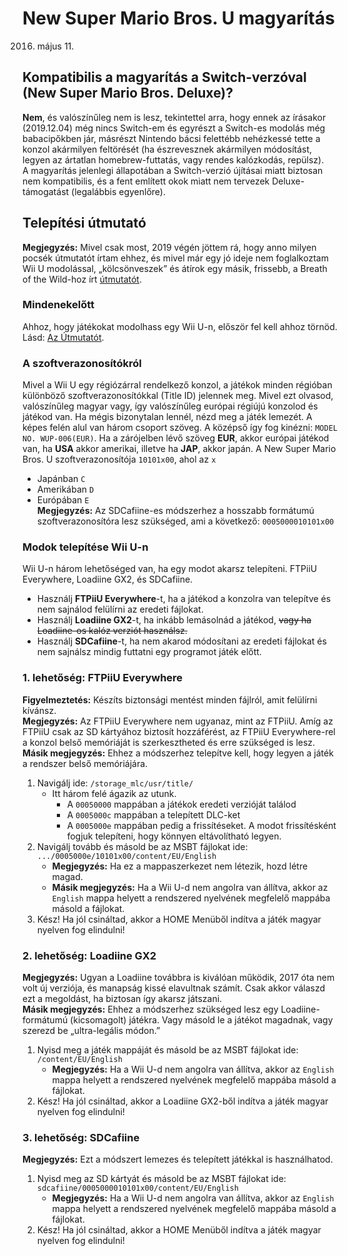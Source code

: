 # New Super Mario Bros. U magyarítás
2016. május 11.

## Kompatibilis a magyarítás a Switch-verzóval (New Super Mario Bros. Deluxe)?
**Nem**, és valószínűleg nem is lesz, tekintettel arra, hogy ennek az írásakor (2019.12.04) még nincs Switch-em és egyrészt a Switch-es modolás még babacipőkben jár, másrészt Nintendo bácsi felettébb nehézkessé tette a konzol akármilyen feltörését (ha észrevesznek akármilyen módosítást, legyen az ártatlan homebrew-futtatás, vagy rendes kalózkodás, repülsz).  
A magyarítás jelenlegi állapotában a Switch-verzió újításai miatt biztosan nem kompatibilis, és a fent említett okok miatt nem tervezek Deluxe-támogatást (legalábbis egyenlőre).

## Telepítési útmutató
**Megjegyzés:** Mivel csak most, 2019 végén jöttem rá, hogy anno milyen pocsék útmutatót írtam ehhez, és mivel már egy jó ideje nem foglalkoztam Wii U modolással, „kölcsönveszek” és átírok egy másik, frissebb, a Breath of the Wild-hoz írt [útmutatót](https://botw-modding-database.fandom.com/wiki/Mod_Installation_Instructions).

### Mindenekelőtt
Ahhoz, hogy játékokat modolhass egy Wii U-n, először fel kell ahhoz törnöd. Lásd: [Az Útmutatót](https://wiiu.hacks.guide/).

### A szoftverazonosítókról
Mivel a Wii U egy régiózárral rendelkező konzol, a játékok minden régióban különböző szoftverazonosítókkal (Title ID) jelennek meg. Mivel ezt olvasod, valószínűleg magyar vagy, így valószínűleg európai régiújú konzolod és játékod van. Ha mégis bizonytalan lennél, nézd meg a játék lemezét. A képes felén alul van három csoport szöveg. A középső így fog kinézni: `MODEL NO. WUP-006(EUR)`. Ha a zárójelben lévő szöveg **EUR**, akkor európai játékod van, ha **USA** akkor amerikai, illetve ha **JAP**, akkor japán.
A New Super Mario Bros. U szoftverazonosítója `10101x00`, ahol az `x`
- Japánban `C`
- Amerikában `D`
- Európában `E`  
**Megjegyzés:** Az SDCafiine-es módszerhez a hosszabb formátumú szoftverazonosítóra lesz szükséged, ami a következő: `0005000010101x00`

### Modok telepítése Wii U-n
Wii U-n három lehetőséged van, ha egy modot akarsz telepíteni. FTPiiU Everywhere, Loadiine GX2, és SDCafiine.
- Használj **FTPiiU Everywhere**-t, ha a játékod a konzolra van telepítve és nem sajnálod felülírni az eredeti fájlokat.
- Használj **Loadiine GX2**-t, ha inkább lemásolnád a játékod, ~~vagy ha Loadiine-os kalóz verziót használsz.~~
- Használj **SDCafiine**-t, ha nem akarod módosítani az eredeti fájlokat és nem sajnálsz mindig futtatni egy programot játék előtt.

### 1. lehetőség: FTPiiU Everywhere
**Figyelmeztetés:** Készíts biztonsági mentést minden fájlról, amit felülírni kívánsz.  
**Megjegyzés:** Az FTPiiU Everywhere nem ugyanaz, mint az FTPiiU. Amíg az FTPiiU csak az SD kártyához biztosít hozzáférést, az FTPiiU Everywhere-rel a konzol belső memóriáját is szerkesztheted és erre szükséged is lesz.  
**Másik megjegyzés:** Ehhez a módszerhez telepítve kell, hogy legyen a játék a rendszer belső memóriájára.

1. Navigálj ide: `/storage_mlc/usr/title/`
   - Itt három felé ágazik az utunk.
     - A `00050000` mappában a játékok eredeti verzióját találod
	 - A `0005000c` mappában a telepített DLC-ket
	 - A `0005000e` mappában pedig a frissítéseket. A modot frissítésként fogjuk telepíteni, hogy könnyen eltávolítható legyen.
2. Navigálj tovább és másold be az MSBT fájlokat ide: `.../0005000e/10101x00/content/EU/English`
   - **Megjegyzés:** Ha ez a mappaszerkezet nem létezik, hozd létre magad.
   - **Másik megjegyzés:** Ha a Wii U-d nem angolra van állítva, akkor az `English` mappa helyett a rendszered nyelvének megfelelő mappába másold a fájlokat.
3. Kész! Ha jól csináltad, akkor a HOME Menüből indítva a játék magyar nyelven fog elindulni!

### 2. lehetőség: Loadiine GX2
**Megjegyzés:** Ugyan a Loadiine továbbra is kiválóan működik, 2017 óta nem volt új verziója, és manapság kissé elavultnak számít. Csak akkor válaszd ezt a megoldást, ha biztosan így akarsz játszani.  
**Másik megjegyzés:** Ehhez a módszerhez szükséged lesz egy Loadiine-formátumú (kicsomagolt) játékra. Vagy másold le a játékot magadnak, vagy szerezd be „ultra-legális módon.”

1. Nyisd meg a játék mappáját és másold be az MSBT fájlokat ide: `/content/EU/English`
   - **Megjegyzés:** Ha a Wii U-d nem angolra van állítva, akkor az `English` mappa helyett a rendszered nyelvének megfelelő mappába másold a fájlokat.
2. Kész! Ha jól csináltad, akkor a Loadiine GX2-ből indítva a játék magyar nyelven fog elindulni!

### 3. lehetőség: SDCafiine
**Megjegyzés:** Ezt a módszert lemezes és telepített játékkal is használhatod.

1. Nyisd meg az SD kártyát és másold be az MSBT fájlokat ide: `sdcafiine/0005000010101x00/content/EU/English`
   - **Megjegyzés:** Ha a Wii U-d nem angolra van állítva, akkor az `English` mappa helyett a rendszered nyelvének megfelelő mappába másold a fájlokat.
2. Kész! Ha jól csináltad, akkor a HOME Menüből indítva a játék magyar nyelven fog elindulni!
